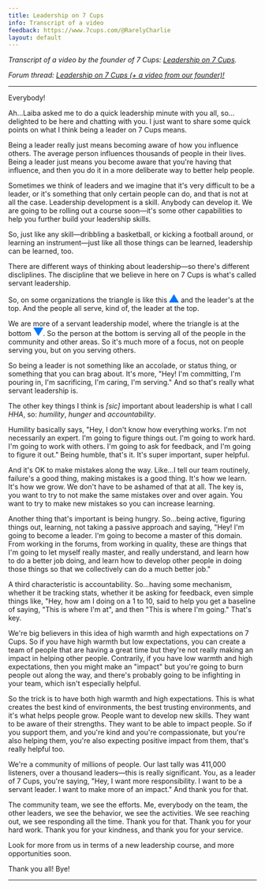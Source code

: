 ```yaml
---
title: Leadership on 7 Cups
info: Transcript of a video
feedback: https://www.7cups.com/@RarelyCharlie
layout: default
---
```

*Transcript of a video by the founder of 7 Cups: [Leadership on 7 Cups](https://youtu.be/Gmy_KiPCWJ8).*

*Forum thread: [Leadership on 7 Cups (+ a video from our founder)!](https://www.7cups.com/forum/SiteUpdates_100/HsHaven_1970/Leadershipon7Cupsavideofromourfounder_222135/1/)*

---

Everybody!

Ah…Laiba asked me to do a quick leadership minute with you all, so…delighted to be here and chatting with you. I just want to share some quick points on what I think being a leader on 7 Cups means.

Being a leader really just means becoming aware of how you influence others. The average person influences thousands of people in their lives. Being a leader just means you become aware that you're having that influence, and then you do it in a more deliberate way to better help people.

Sometimes we think of leaders and we imagine that it's very difficult to be a leader, or it's something that only certain people can do, and that is not at all the case. 
Leadership development is a skill. Anybody can develop it. We are going to be rolling out a course soon—it's some other capabilities to help you further build your leadership skills.

So, just like any skill—dribbling a basketball, or kicking a football around, or learning an instrument—just like all those things can be learned, leadership can be learned, too.

There are different ways of thinking about leadership—so there's different discliplines. The discipline that we believe in here on 7 Cups is what's called servant leadership.

<style>
.triangle {display: inline-block; width: 0; height: 0; border-style: solid;}
.up {
  border-width: 0 10px 17.3px 10px;
  border-color: transparent transparent #07f transparent;
  }
.down {
  border-width: 17.3px 10px 0 10px;
  border-color: #07f transparent transparent transparent;
  }
</style>

So, on some organizations the triangle is like this <span class="triangle up"></span> and the leader's at the top. And the people all serve, kind of, the leader at the top.

We are more of a servant leadership model, where the triangle is at the bottom <span class="triangle down"></span>. So the person at the bottom is serving all of the people in the community and other areas. So it's much more of a focus, not on people serving you, but on you serving others.

So being a leader is not something like an accolade, or status thing, or something that you can brag about. It's more, "Hey! I'm committing, I'm pouring in, I'm sacrificing, I'm caring, I'm serving." And so that's really what servant leadership is.

The other key things I think is *\[sic\]* important about leadership is what I call *HHA*, so: *humility*, *hunger* and *accountability*.

Humility basically says, "Hey, I don't know how everything works. I'm not necessarily an expert. I'm going to figure things out. I'm going to work hard. I'm going to work with others. I'm going to ask for feedback, and I'm going to figure it out." Being humble, that's it. It's super important, super helpful.

And it's OK to make mistakes along the way. Like…I tell our team routinely, failure's a good thing, making mistakes is a good thing. It's how we learn. It's how we grow. We don't have to be ashamed of that at all. The key is, you want to try to not make the same mistakes over and over again. You want to try to make new mistakes so you can increase learning.

Another thing that's important is being hungry. So…being active, figuring things out, learning, not taking a passive approach and saying, "Hey! I'm going to become a leader. I'm going to become a master of this domain. From working in the forums, from working in quality, these are things that I'm going to let myself really master, and really understand, and learn how to do a better job doing, and learn how to develop other people in doing those things so that we collectively can do a much better job."

A third characteristic is accountability. So…having some mechanism, whether it be tracking stats, whether it be asking for feedback, even simple things like, "Hey, how am I doing on a 1 to 10, said to help you get a baseline of saying, "This is where I'm at", and then "This is where I'm going." That's key.

We're big believers in this idea of high warmth and high expectations on 7 Cups. So if you have high warmth but low expectations, you can create a team of people that are having a great time but they're not really making an impact in helping other people. Contrarily, if you have low warmth and high expectations, then you might make an "impact" but you're going to burn people out along the way, and there's probably going to be infighting in your team, which isn't especially helpful.

So the trick is to have both high warmth and high expectations. This is what creates the best kind of environments, the best trusting environments, and it's what helps people grow. People want to develop new skills. They want to be aware of their strengths. They want to be able to impact people. So if you support them, and you're kind and you're compassionate, but you're also helping them, you're also expecting positive impact from them, that's really helpful too.

We're a community of millions of people. Our last tally was 411,000 listeners, over a thousand leaders—this is really significant. You, as a leader of 7 Cups, you're saying, "Hey, I want more responsibility. I want to be a servant leader. I want to make more of an impact." And thank you for that.

The community team, we see the efforts. Me, everybody on the team, the other leaders, we see the behavior, we see the activities. We see reaching out, we see responding all the time. Thank you for that. Thank you for your hard work. Thank you for your kindness, and thank you for your service.

Look for more from us in terms of a new leadership course, and more opportunities soon.

Thank you all! Bye!

---
